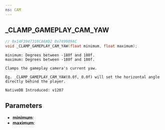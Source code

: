 ```yaml
---
ns: CAM
---
```

## _CLAMP_GAMEPLAY_CAM_YAW

```c
// 0x14F3947318CA8AD2 0x749909AC
void _CLAMP_GAMEPLAY_CAM_YAW(float minimum, float maximum);
```

```
minimum: Degrees between -180f and 180f.
maximum: Degrees between -180f and 180f.

Clamps the gameplay camera's current yaw.

Eg. _CLAMP_GAMEPLAY_CAM_YAW(0.0f, 0.0f) will set the horizontal angle directly behind the player.

NativeDB Introduced: v1207
```

## Parameters
* **minimum**:
* **maximum**:
